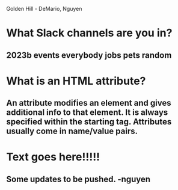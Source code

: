 Golden Hill - DeMario, Nguyen


# What Slack channels are you in?
## 2023b events everybody jobs pets random

# What is an HTML attribute?
## An attribute modifies an element and gives additional info to that element. It is always specified within the starting tag. Attributes usually come in name/value pairs.
## <h1 class="header">Text goes here!!!!!</h1> 

## Some updates to be pushed. -nguyen